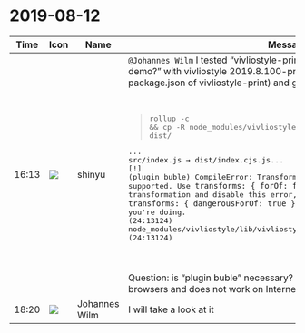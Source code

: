 # 2019-08-12

|Time|Icon|Name|Message|
|---|---|---|---|
|16:13|![](https://avatars.slack-edge.com/2018-04-27/354445776386_e258f5ed5ba887b08668_72.jpg)|shinyu|`@Johannes Wilm` I tested “vivliostyle-print” — “How do I build and run the demo?” with vivliostyle 2019.8.100-pre (set “vivliostyle”: “next” in package.json of vivliostyle-print) and got an error with `npm install`:<br><br><pre><blockquote>rollup -c &amp;&amp; cp -R node_modules/vivliostyle/resources dist/</blockquote>...<br>src/index.js → dist/index.cjs.js...<br>[!] (plugin buble) CompileError: Transforming for-of statements is not fully supported. Use `transforms: { forOf: false }` to skip transformation and disable this error, or `transforms: { dangerousForOf: true }` if you know what you're doing. (24:13124)<br>node_modules/vivliostyle/lib/vivliostyle.min.js (24:13124)</pre><br><br>Question: is “plugin buble” necessary? Vivliostyle supports only modern browsers and does not work on Internet Explorer.|
|18:20|![](https://secure.gravatar.com/avatar/4bfb46cf7e0d60e07f9d685589e68267.jpg?s=72&d=https%3A%2F%2Fa.slack-edge.com%2Fdf10d%2Fimg%2Favatars%2Fava_0021-72.png)|Johannes Wilm|I will take a look at it|
